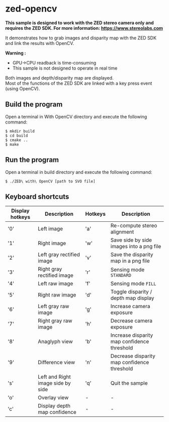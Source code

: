 # zed-opencv

**This sample is designed to work with the ZED stereo camera only and requires the ZED SDK. For more information: https://www.stereolabs.com**

It demonstrates how to grab images and disparity map with the ZED SDK and link the results with OpenCV.

**Warning :**
 - GPU->CPU readback is time-consuming
 - This sample is not designed to operate in real time

Both images and depth/disparity map are displayed.                                 
Most of the functions of the ZED SDK are linked with a key press event (using OpenCV).

## Build the program

Open a terminal in With OpenCV directory and execute the following command:

    $ mkdir build
    $ cd build
    $ cmake ..
    $ make


## Run the program

Open a terminal in build directory and execute the following command:

    $ ./ZED\ with\ OpenCV [path to SVO file]

## Keyboard shortcuts


  Display hotkeys    |           Description      |  Hotkeys    |           Description                                           
-------------|------------------------------------|-------------|------------------------------------
 '0'         | Left image                         | 'a'         | Re-compute stereo alignment                                                 
 '1'         | Right image                        | 'w'         | Save side by side images into a png file                                                  
 '2'         | Left gray rectified image          | 'v'         | Save the disparity map in a png file                                                    
 '3'         | Right gray rectified image         | 'r'         | Sensing mode `STANDARD `                                                    
 '4'         | Left raw image                     | 'f'         | Sensing mode `FILL `                                                    
 '5'         | Right raw image                    | 'd'         | Toggle disparity / depth map display                                                    
 '6'         | Left gray raw image                | 'g'         | Increase camera exposure                                                    
 '7'         | Right gray raw image               | 'h'         | Decrease camera exposure                
 '8'         | Anaglyph view                      | 'b'         | Increase disparity map confidence threshold                                                   
 '9'         | Difference view                    | 'n'         | Decrease disparity map confidence threshold                    
 's'         | Left and Right image side by side  | 'q'         | Quit the sample            
 'o'         | Overlay view                       | -         | -                     
 'c'         | Display depth map confidence       | -         | -        
